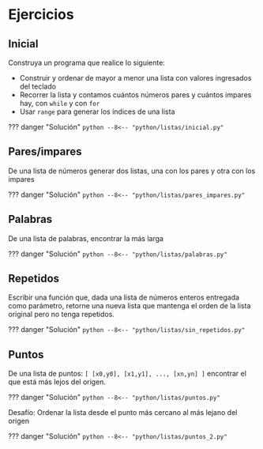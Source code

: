 # Ejercicios

## Inicial

Construya un programa que realice lo siguiente:

- Construir y ordenar de mayor a menor una lista con valores ingresados del teclado
- Recorrer la lista y contamos cuántos números pares y cuántos impares hay, con `while` y con `for`
- Usar `range` para generar los índices de una lista

??? danger "Solución"
    ```python
    --8<-- "python/listas/inicial.py"
    ```

## Pares/impares

De una lista de números generar dos listas, una con los pares y otra con los impares

??? danger "Solución"
    ```python
    --8<-- "python/listas/pares_impares.py"
    ```


## Palabras

De una lista de palabras, encontrar la más larga

??? danger "Solución"
    ```python
    --8<-- "python/listas/palabras.py"
    ```


## Repetidos

Escribir una función que, dada una lista de números enteros entregada como parámetro, retorne una nueva 
lista que mantenga el orden de la lista original pero no tenga repetidos.

??? danger "Solución"
    ```python
    --8<-- "python/listas/sin_repetidos.py"
    ```

## Puntos

De una lista de puntos: `[ [x0,y0], [x1,y1], ..., [xn,yn] ]` encontrar el que está más lejos del origen.

??? danger "Solución"
    ```python
    --8<-- "python/listas/puntos.py"
    ```

Desafío: Ordenar la lista desde el punto más cercano al más lejano del origen

??? danger "Solución"
    ```python
    --8<-- "python/listas/puntos_2.py"
    ```